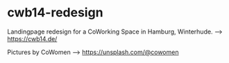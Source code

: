 # cwb14-redesign
Landingpage redesign for a CoWorking Space in Hamburg, Winterhude. --> https://cwb14.de/

Pictures by CoWomen --> https://unsplash.com/@cowomen

